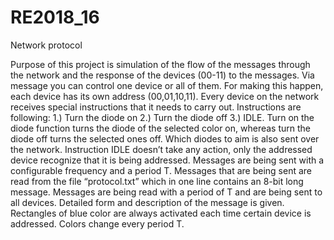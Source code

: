 # RE2018_16
Network protocol


Purpose of this project is simulation of the flow of the messages through the network and the response of the devices (00-11) to the messages. Via message you can control one device or all of them. For making this happen, each device has its own address (00,01,10,11). 
Every device on the network receives special instructions that it needs to carry out. Instructions are following: 1.) Turn the diode on 2.) Turn the diode off 3.) IDLE.
Turn on the diode function turns the diode of the selected color on, whereas turn the diode off turns the selected ones off. Which diodes to aim is also sent over the network. Instruction IDLE doesn’t take any action, only the addressed device recognize that it is being addressed. Messages are being sent with a configurable frequency and a period T.
Messages that are being sent are read from the file “protocol.txt” which in one line contains an 8-bit long message. Messages are being read with a period of T and are being sent to all devices. 
Detailed form and description of the message is given. Rectangles of blue color are always activated each time certain device is addressed. Colors change every period T.
